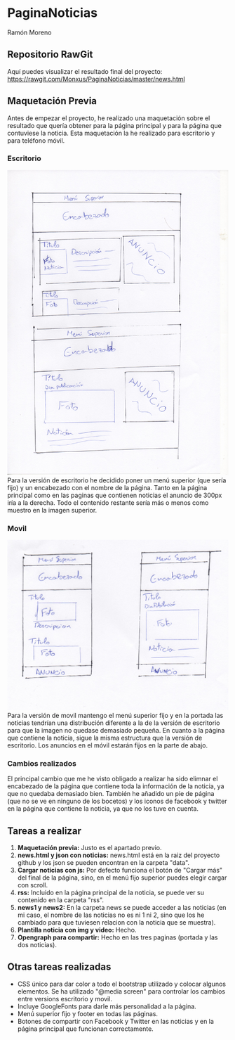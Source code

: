 # PaginaNoticias
Ramón Moreno

## Repositorio RawGit
Aquí puedes visualizar el resultado final del proyecto: https://rawgit.com/Monxus/PaginaNoticias/master/news.html

## Maquetación Previa
Antes de empezar el proyecto, he realizado una maquetación sobre el resultado que quería obtener para la página principal y para la página que contuviese la noticia. Esta maquetación la he realizado para escritorio y para teléfono móvil.
### Escritorio
![Escritorio](https://github.com/Monxus/PaginaNoticias/blob/master/img/pre1.jpg "Escritorio")
Para la versión de escritorio he decidido poner un menú superior (que sería fijo) y un encabezado con el nombre de la página. Tanto en la página principal como en las paginas que contienen noticias el anuncio de 300px iría a la derecha. Todo el contenido restante sería más o menos como muestro en la imagen superior.
### Movil
![Movil](https://github.com/Monxus/PaginaNoticias/blob/master/img/pre2.jpg "Movil")
Para la versión de movil mantengo el menú superior fijo y en la portada las noticias tendrían una distribución diferente a la de la versión de escritorio para que la imagen no quedase demasiado pequeña. En cuanto a la página que contiene la noticia, sigue la misma estructura que la versión de escritorio. Los anuncios en el móvil estarán fijos en la parte de abajo.
### Cambios realizados
El principal cambio que me he visto obligado a realizar ha sido elimnar el encabezado de la página que contiene toda la información de la noticia, ya que no quedaba demasiado bien. También he añadido un pie de página (que no se ve en ninguno de los bocetos) y los iconos de facebook y twitter en la página que contiene la noticia, ya que no los tuve en cuenta.

## Tareas a realizar

1. **Maquetación previa:** Justo es el apartado previo.
2. **news.html y json con noticias:** news.html está en la raiz del proyecto github y los json se pueden encontran en la carpeta "data".
3. **Cargar noticias con js:** Por defecto funciona el botón de "Cargar más" del final de la página, sino, en el menú fijo superior puedes elegir cargar con scroll.
4. **rss:** Incluido en la página principal de la noticia, se puede ver su contenido en la carpeta "rss".
5. **news1 y news2:** En la carpeta news se puede acceder a las noticias (en mi caso, el nombre de las noticias no es ni 1 ni 2, sino que los he cambiado para que tuviesen relacion con la noticia que se muestra).
6. **Plantilla noticia con img y video:** Hecho.
7. **Opengraph para compartir:** Hecho en las tres paginas (portada y las dos noticias).

## Otras tareas realizadas

* CSS único para dar color a todo el bootstrap utilizado y colocar algunos elementos. Se ha utilizado "@media screen" para controlar los cambios entre versions escritorio y movil.
* Incluye GoogleFonts para darle más personalidad a la página.
* Menú superior fijo y footer en todas las páginas.
* Botones de compartir con Facebook y Twitter en las noticias y en la página principal que funcionan correctamente.
